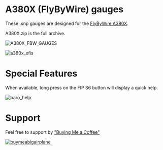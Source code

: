 # A380X (FlyByWire) gauges

These .snp gauges are designed for the [FlyByWire A380X](https://flybywiresim.com/projects/).

A380X.zip is the full archive.

![A380X_FBW_GAUGES](https://github.com/user-attachments/assets/81bc1f2d-99d7-409d-854d-216a3cbde054)

![a380x_efis](https://github.com/user-attachments/assets/ff35bce2-2675-42bb-9321-a465a802144f)

# Special Features

When available, long press on the FIP S6 button will display a quick help.

![baro_help](https://github.com/user-attachments/assets/e11f6f5c-ba75-467e-a95f-bf9d1a056630)

# Support

Feel free to support by ["Buying Me a Coffee" ](https://buymeacoffee.com/1l2p)

[![buymeabigairplane](https://github.com/1l2p-dev/spad-fip-gauges/assets/26790042/db47cd19-976c-4e12-ae8c-80bd245a558b)](https://buymeacoffee.com/1l2p)

